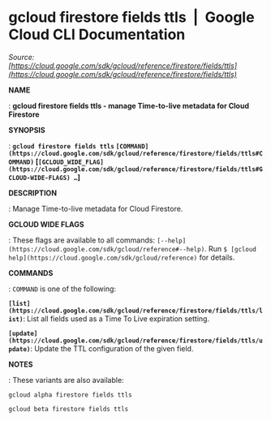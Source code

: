 # gcloud firestore fields ttls  |  Google Cloud CLI Documentation

*Source: [https://cloud.google.com/sdk/gcloud/reference/firestore/fields/ttls](https://cloud.google.com/sdk/gcloud/reference/firestore/fields/ttls)*

**NAME**

: **gcloud firestore fields ttls - manage Time-to-live metadata for Cloud Firestore**

**SYNOPSIS**

: **`gcloud firestore fields ttls` `[COMMAND](https://cloud.google.com/sdk/gcloud/reference/firestore/fields/ttls#COMMAND)` [`[GCLOUD_WIDE_FLAG](https://cloud.google.com/sdk/gcloud/reference/firestore/fields/ttls#GCLOUD-WIDE-FLAGS) …`]**

**DESCRIPTION**

: Manage Time-to-live metadata for Cloud Firestore.

**GCLOUD WIDE FLAGS**

: These flags are available to all commands: `[--help](https://cloud.google.com/sdk/gcloud/reference#--help)`.
Run `$ [gcloud help](https://cloud.google.com/sdk/gcloud/reference)` for details.

**COMMANDS**

: ``COMMAND`` is one of the following:

**`[list](https://cloud.google.com/sdk/gcloud/reference/firestore/fields/ttls/list)`**:
List all fields used as a Time To Live expiration setting.

**`[update](https://cloud.google.com/sdk/gcloud/reference/firestore/fields/ttls/update)`**:
Update the TTL configuration of the given field.

**NOTES**

: These variants are also available:

```
gcloud alpha firestore fields ttls
```

```
gcloud beta firestore fields ttls
```